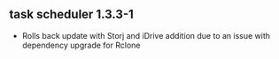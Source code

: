 ## task scheduler 1.3.3-1

* Rolls back update with Storj and iDrive addition due to an issue with dependency upgrade for Rclone